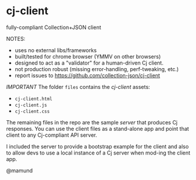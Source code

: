 # cj-client
fully-compliant Collection+JSON client 

NOTES:
 - uses no external libs/frameworks
 - built/tested for chrome browser (YMMV on other browsers)
 - designed to act as a "validator" for a human-driven Cj client.
 - not production robust (missing error-handling, perf-tweaking, etc.)
 - report issues to https://github.com/collection-json/cj-client

_IMPORTANT_
The folder `files` contains the _cj-client_ assets:
 - `cj-client.html`
 - `cj-client.js`
 - `cj-client.css`

The remaining files in the repo are the sample _server_ that produces Cj responses. You can use the client files as a stand-alone app and point that client to any Cj-compliant API server.

I included the server to provide a bootstrap example for the client and also to allow devs to use a local instance of a Cj server when mod-ing the client app.

@mamund

